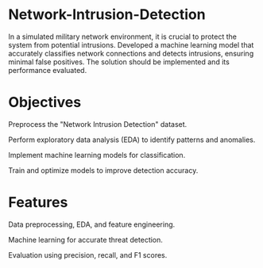 # Network-Intrusion-Detection
In a simulated military network environment, it is crucial to protect the system from potential intrusions. Developed a machine learning model that accurately classifies network connections and detects intrusions, ensuring minimal false positives. The solution should be implemented and its performance evaluated.


# Objectives

Preprocess the "Network Intrusion Detection" dataset.

Perform exploratory data analysis (EDA) to identify patterns and anomalies.

Implement machine learning models for classification.

Train and optimize models to improve detection accuracy.

# Features

Data preprocessing, EDA, and feature engineering.

Machine learning for accurate threat detection.

Evaluation using precision, recall, and F1 scores.
